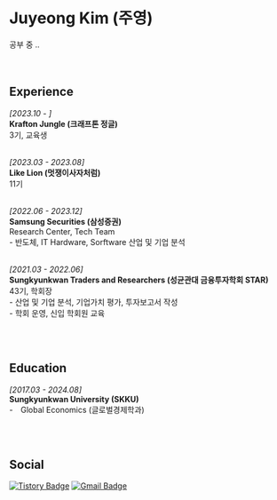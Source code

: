# Juyeong Kim (주영)
공부 중 ..
<br><br><br>
   
## Experience
*[2023.10 - ]* <br>
**Krafton Jungle (크래프톤 정글)**
<br>3기, 교육생 <br><br>

*[2023.03 - 2023.08]* <br>
**Like Lion (멋쟁이사자처럼)**
<br>11기 <br><br>

*[2022.06 - 2023.12]* <br>
**Samsung Securities (삼성증권)**
<br>Research Center, Tech Team
<br> - 반도체, IT Hardware, Sorftware 산업 및 기업 분석 <br><br>

*[2021.03 - 2022.06]* <br>
**Sungkyunkwan Traders and Researchers (성균관대 금융투자학회 STAR)** 
<br>43기, 학회장
<br> - 산업 및 기업 분석, 기업가치 평가, 투자보고서 작성
<br> - 학회 운영, 신입 학회원 교육


<br><br>
## Education
*[2017.03 - 2024.08]*
<br>
**Sungkyunkwan University (SKKU)**
<br> -　Global Economics (글로벌경제학과)

<br><br>
## Social
[![Tistory Badge](https://img.shields.io/badge/Tistory-555263?style=for-the-badge&logo=Tistory&logoColor=white)](https://hyuga.tistory.com/)
[![Gmail Badge](https://img.shields.io/badge/Gmail-D14836?style=for-the-badge&logo=Gmail&logoColor=white)](mailto:juyeong.kim.201@gmail.com) 
 

<br><br> <br><br>




<!--
ㅇㅇㅇㅇdddㅇㅇ
## Projects

[**Movie Picker**](https://github.com/Bluuubery/Movie-Picker)  
SNS style movie recommendation/information community site based on user's *"all-time-favorite movie"* (2022.11)   
(SSAFY 1st semester Best Project Award)

[**Rendez-Boo**](https://github.com/Bluuubery/Rendez-Boo)  
WebRTC & Web Socket based blind dating webservice (2023.01 - 2023.02)

[**Gamemakase**](https://github.com/Bluuubery/gamemakase)  
Personalized game recommendation system based on big data (2023.02 - 2023.04)   
(SSAFY 2nd semester Second Project Award)

[**If I Die Tomorrow**](https://github.com/Bluuubery/If-I-die-tomorrow)  
Well-Dying Service (2023.04 - 2023.06)   
(SSAFY 2nd semester Final Project Award)

## Stats

<img align='left' width='50%' src="https://github-readme-stats.vercel.app/api?username=Bluuubery&show_icons=true&theme=swift">
<br>
<img align='center' width='35%' src="http://mazassumnida.wtf/api/v2/generate_badge?boj=readingdesk">

## Skills
**Tech**

![Python](https://img.shields.io/badge/python-3670A0?style=for-the-badge&logo=python&logoColor=ffdd54)
![Django](https://img.shields.io/badge/django-%23092E20.svg?style=for-the-badge&logo=django&logoColor=white)

![Java](https://img.shields.io/badge/Java-007396.svg?style=for-the-badge&logo=Java&logoColor=white)
![Spring](https://img.shields.io/badge/Spring-6DB33F.svg?style=for-the-badge&logo=Spring&logoColor=white)
![SpringBoot](https://img.shields.io/badge/SpringBoot-6DB33F.svg?style=for-the-badge&logo=SpringBoot&logoColor=white)


![MySql](https://img.shields.io/badge/MySQL-4479A1.svg?style=for-the-badge&logo=MySQL&logoColor=black)
![MongoDB](https://img.shields.io/badge/MongoDB-47A248.svg?style=for-the-badge&logo=MongoDB&logoColor=black)
![Redis](https://img.shields.io/badge/Redis-DC382D.svg?style=for-the-badge&logo=Redis&logoColor=black)

![Docker](https://img.shields.io/badge/Docker-2496ED.svg?style=for-the-badge&logo=Docker&logoColor=black)
![Jenkins](https://img.shields.io/badge/Jenkins-D24939.svg?style=for-the-badge&logo=Jenkins&logoColor=black)
![Nginx](https://img.shields.io/badge/Nginx-009639.svg?style=for-the-badge&logo=Nginx&logoColor=black)

**Tools**

![Git](https://img.shields.io/badge/git-%23F05033.svg?style=for-the-badge&logo=git&logoColor=white)
![GitHub](https://img.shields.io/badge/github-%23121011.svg?style=for-the-badge&logo=github&logoColor=white)
![GitLab](https://img.shields.io/badge/gitlab-%23181717.svg?style=for-the-badge&logo=gitlab&logoColor=white)
![Jira](https://img.shields.io/badge/Jira-0052CC.svg?style=for-the-badge&logo=Jira&logoColor=white)

**Language**

Korean, English, Chinese
-->
